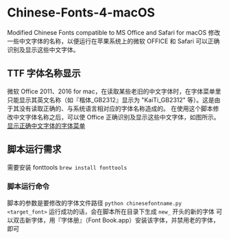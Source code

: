 # Chinese-Fonts-4-macOS
Modified Chinese Fonts compatible to MS Office and Safari for macOS
修改一些中文字体的名称，以便运行在苹果系统上的微软 OFFICE 和 Safari 可以正确识别及显示这些中文字体。

## TTF 字体名称显示
微软 Office 2011、2016 for mac，在读取某些老旧的中文字体时，在字体菜单里只能显示其英文名称（如『楷体_GB2312』显示为 "KaiTi_GB2312" 等）。这是由于其没有读取正确的、与系统语言相对应的字体名称造成的。
在使用这个脚本修改中文字体名称之后，可以使 Office 正确识别及显示这些中文字体，如图所示。
[显示正确中文字体的字体菜单](./mac_fonts_preview.png)

## 脚本运行需求
需要安装 fonttools
`brew install fonttools`

### 脚本运行命令
脚本的参数是要修改的字体文件路径
`python chinesefontname.py <target_font>`
运行成功的话，会在脚本所在目录下生成 `new_` 开头的新的字体
可以双击新字体，用『字体册』（Font Book.app）安装该字体，并禁用老的字体，即可

